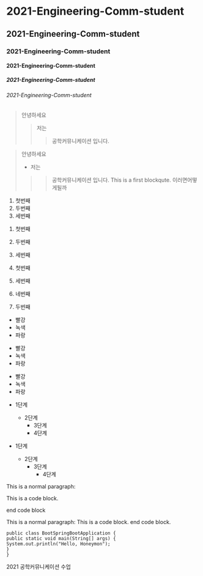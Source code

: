 # 2021-Engineering-Comm-student
## 2021-Engineering-Comm-student
### 2021-Engineering-Comm-student
#### 2021-Engineering-Comm-student
##### 2021-Engineering-Comm-student
###### 2021-Engineering-Comm-student

> 안녕하세요
>> 저는
>>> 공학커뮤니케이션 입니다.


> 안녕하세요
> + 저는
>>> 공학커뮤니케이션 입니다.
>>> This is a first blockqute.
>> 이러면어떻게될까

1. 첫번째
2. 두번째
3. 세번째

1) 첫번째
2) 두번째
3) 세번째

1) 첫번째
3) 세번째
4) 네번째
2) 두번째


* 빨강
* 녹색
* 파랑
+ 빨강
+ 녹색
+ 파랑
- 빨강
- 녹색 
- 파랑


* 1단계
  - 2단계
    + 3단계
    + 4단계


* 1단계
  - 2단계
    + 3단계
        + 4단계


This is a normal paragraph:

This is a code block.

end code block



This is a normal paragraph:
This is a code block.
end code block.



```
public class BootSpringBootApplication {
public static void main(String[] args) {
System.out.println("Hello, Honeymon");
}
}
```




2021 공학커뮤니케이션 수업
